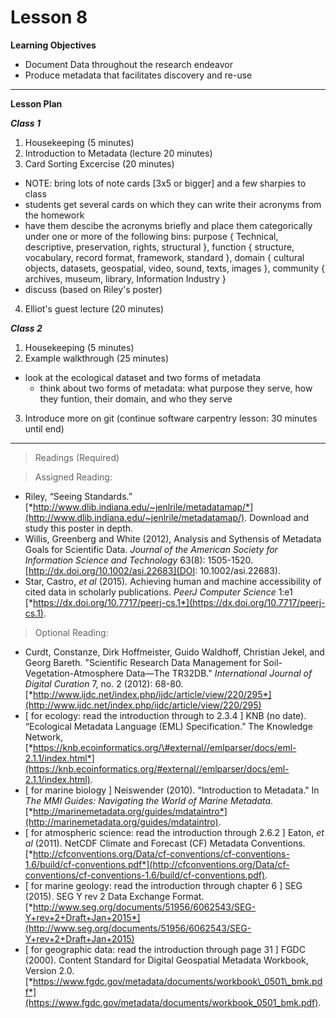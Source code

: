 Lesson 8
========

**Learning Objectives**
  - Document Data throughout the research endeavor
  - Produce metadata that facilitates discovery and re-use

---

**Lesson Plan**
  
*__Class 1__*  

1. Housekeeping (5 minutes)
2. Introduction to Metadata (lecture 20 minutes)
3. Card Sorting Excercise (20 minutes)
  - NOTE: bring lots of note cards [3x5 or bigger] and a few sharpies to class
  - students get several cards on which they can write their acronyms from the homework
  - have them descibe the acronyms briefly and place them categorically under one or more of the following bins: purpose { Technical, descriptive, preservation, rights, structural }, function { structure, vocabulary, record format, framework, standard }, domain { cultural objects, datasets, geospatial, video, sound, texts, images }, community { archives, museum, library, Information Industry }
  - discuss (based on Riley's poster)
4. Elliot's guest lecture (20 minutes)

*__Class 2__*  

1. Housekeeping (5 minutes)
2. Example walkthrough (25 minutes)
  - look at the ecological dataset and two forms of metadata
    - think about two forms of metadata: what purpose they serve, how they funtion, their domain, and who they serve
3. Introduce more on git (continue software carpentry lesson: 30 minutes until end)
  
---

> Readings (Required)

> Assigned Reading:

-   Riley, “Seeing Standards.”
    [*http://www.dlib.indiana.edu/~jenlrile/metadatamap/*](http://www.dlib.indiana.edu/~jenlrile/metadatamap/).
    Download and study this poster in depth.
-   Willis, Greenberg and White (2012), Analysis and Sythensis of Metadata Goals for Scientific Data. *Journal of the American Society for Information Science and Technology* 63(8): 1505-1520. [http://dx.doi.org/10.1002/asi.22683](DOI: 10.1002/asi.22683).
-   Star, Castro, *et al* (2015)*.* Achieving human and machine
    accessibility of cited data in scholarly publications. *PeerJ
    Computer Science* 1:e1[
    ](https://dx.doi.org/10.7717/peerj-cs.1)[*https://dx.doi.org/10.7717/peerj-cs.1*](https://dx.doi.org/10.7717/peerj-cs.1).

> Optional Reading:

-   Curdt, Constanze, Dirk Hoffmeister, Guido Waldhoff, Christian Jekel,
    and Georg Bareth. "Scientific Research Data Management for
    Soil-Vegetation-Atmosphere Data—The TR32DB." *International Journal
    of Digital Curation* 7, no. 2 (2012): 68-80.[
    ](http://www.ijdc.net/index.php/ijdc/article/view/220/295)[*http://www.ijdc.net/index.php/ijdc/article/view/220/295*](http://www.ijdc.net/index.php/ijdc/article/view/220/295)
-   \[ for ecology: read the introduction through to 2.3.4 \] KNB
    (no date). “Ecological Metadata Language (EML) Specification.” The
    Knowledge Network,
    [*https://knb.ecoinformatics.org/\#external//emlparser/docs/eml-2.1.1/index.html*](https://knb.ecoinformatics.org/#external//emlparser/docs/eml-2.1.1/index.html).
-   \[ for marine biology \] Neiswender (2010). "Introduction to
    Metadata." In *The MMI Guides: Navigating the World of Marine
    Metadata*.
    [*http://marinemetadata.org/guides/mdataintro*](http://marinemetadata.org/guides/mdataintro).
-   \[ for atmospheric science: read the introduction through 2.6.2 \]
    Eaton, *et al* (2011). NetCDF Climate and Forecast (CF)
    Metadata Conventions.
    [*http://cfconventions.org/Data/cf-conventions/cf-conventions-1.6/build/cf-conventions.pdf*](http://cfconventions.org/Data/cf-conventions/cf-conventions-1.6/build/cf-conventions.pdf).
-   \[ for marine geology: read the introduction through chapter 6 \]
    SEG (2015). SEG Y rev 2 Data Exchange Format.
    [*http://www.seg.org/documents/51956/6062543/SEG-Y+rev+2+Draft+Jan+2015*](http://www.seg.org/documents/51956/6062543/SEG-Y+rev+2+Draft+Jan+2015)
-   \[ for geographic data: read the introduction through page 31 \]
    FGDC (2000). Content Standard for Digital Geospatial Metadata
    Workbook, Version 2.0.
    [*https://www.fgdc.gov/metadata/documents/workbook\_0501\_bmk.pdf*](https://www.fgdc.gov/metadata/documents/workbook_0501_bmk.pdf).
